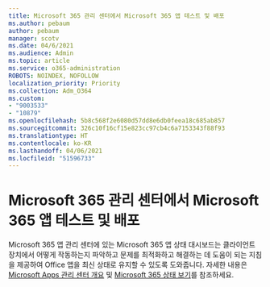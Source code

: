 ```yaml
---
title: Microsoft 365 관리 센터에서 Microsoft 365 앱 테스트 및 배포
ms.author: pebaum
author: pebaum
manager: scotv
ms.date: 04/6/2021
ms.audience: Admin
ms.topic: article
ms.service: o365-administration
ROBOTS: NOINDEX, NOFOLLOW
localization_priority: Priority
ms.collection: Adm_O364
ms.custom:
- "9003533"
- "10879"
ms.openlocfilehash: 5b8c568f2e6080d57dd8e6db0feea18c685ab857
ms.sourcegitcommit: 326c10f16cf15e823cc97cb4c6a7153343f88f93
ms.translationtype: HT
ms.contentlocale: ko-KR
ms.lasthandoff: 04/06/2021
ms.locfileid: "51596733"
---
```

# <a name="microsoft-365-apps-health-dashboard-in-the-microsoft-365-apps-admin-center"></a>Microsoft 365 관리 센터에서 Microsoft 365 앱 테스트 및 배포

Microsoft 365 앱 관리 센터에 있는 Microsoft 365 앱 상태 대시보드는 클라이언트 장치에서 어떻게 작동하는지 파악하고 문제를 최적화하고 해결하는 데 도움이 되는 지침을 제공하여 Office 앱을 최신 상태로 유지할 수 있도록 도와줍니다. 자세한 내용은 [Microsoft Apps 관리 센터 개요](https://docs.microsoft.com/deployoffice/admincenter/overview) 및 [Microsoft 365 상태 보기](https://docs.microsoft.com/deployoffice/admincenter/microsoft-365-apps-health)를 참조하세요.



